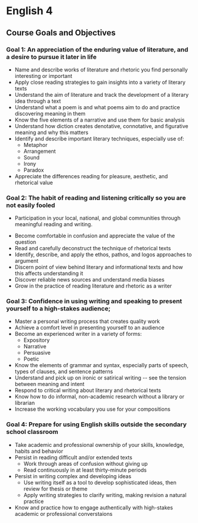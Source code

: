 # English 4
## Course Goals and Objectives

### Goal 1: An appreciation of the enduring value of literature, and a desire to pursue it later in life

- Name and describe works of literature and rhetoric you find personally interesting or important
- Apply close reading strategies to gain insights into a variety of literary texts
- Understand the aim of literature and track the development of a literary idea through a text
- Understand what a poem is and what poems aim to do and practice discovering meaning in them
- Know the five elements of a narrative and use them for basic analysis
- Understand how diction creates denotative, connotative, and figurative meaning and why this matters
- Identify and describe important literary techniques, especially use of:
  * Metaphor
  * Arrangement
  * Sound
  * Irony
  * Paradox
- Appreciate the differences reading for pleasure, aesthetic, and rhetorical value

### Goal 2: The habit of reading and listening critically so you are not easily fooled

* Participation in your local, national, and global communities through meaningful reading and writing.
- Become comfortable in confusion and appreciate the value of the question
- Read and carefully deconstruct the technique of rhetorical texts
- Identify, describe, and apply the ethos, pathos, and logos approaches to argument
- Discern point of view behind literary and informational texts and how this affects understanding it
- Discover reliable news sources and understand media biases
- Grow in the practice of reading literature and rhetoric as a writer

### Goal 3: Confidence in using writing and speaking to present yourself to a high-stakes audience;

- Master a personal writing process that creates quality work
- Achieve a comfort level in presenting yourself to an audience
- Become an experienced writer in a variety of forms:
  * Expository
  * Narrative
  * Persuasive
  * Poetic
- Know the elements of grammar and syntax, especially parts of speech, types of clauses, and sentence patterns
- Understand and pick up on ironic or satirical writing -- see the tension between meaning and intent
- Respond to critical writing about literary and rhetorical texts
- Know how to do informal, non-academic research without a library or librarian
- Increase the working vocabulary you use for your compositions

### Goal 4: Prepare for using English skills outside the secondary school classroom

- Take academic and professional ownership of your skills, knowledge, habits and behavior
- Persist in reading difficult and/or extended texts
  * Work through areas of confusion without giving up
  * Read continuously in at least thirty-minute periods
- Persist in writing complex and developing ideas
  * Use writing itself as a tool to develop sophisticated ideas, then review for thesis or theme
  * Apply writing strategies to clarify writing, making revision a natural practice
- Know and practice how to engage authentically with high-stakes academic or professional converstaions

